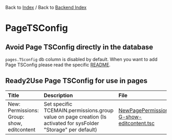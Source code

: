 Back to [Index](../Index.md) / Back to [Backend Index](Index.md)

# PageTSConfig

## Avoid Page TSConfig directly in the database

`pages.TSconfig` db column is disabled by default. When you want to add
Page TSConfig please read the specific
[README](../../../Configuration/TsConfig/Page/Specific/README.md).

## Ready2Use Page TSConfig for use in pages

| Title                                      | Description                                                                                                      | File                                                                                                                                 |
|:-------------------------------------------|:-----------------------------------------------------------------------------------------------------------------|:-------------------------------------------------------------------------------------------------------------------------------------|
| New: Permissions: Group: show, editcontent | Set specific TCEMAIN.permissions.group value on page creation (Is activated for sysFolder "Storage" per default) | [NewPagePermissions-G-show-editcontent.tsc](../../../Configuration/TsConfig/Page/Specific/NewPagePermissions-G-show-editcontent.tsc) |
